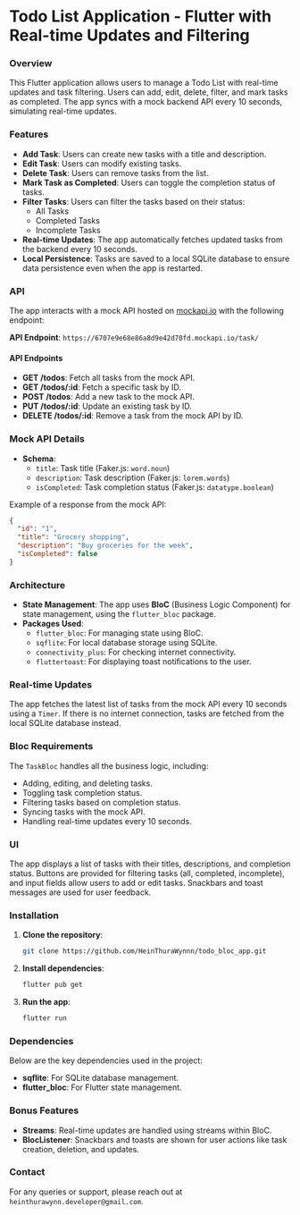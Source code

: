# Todo List Application - Flutter with Real-time Updates and Filtering

### Overview

This Flutter application allows users to manage a Todo List with real-time updates and task filtering. Users can add, edit, delete, filter, and mark tasks as completed. The app syncs with a mock backend API every 10 seconds, simulating real-time updates.

### Features

- **Add Task**: Users can create new tasks with a title and description.
- **Edit Task**: Users can modify existing tasks.
- **Delete Task**: Users can remove tasks from the list.
- **Mark Task as Completed**: Users can toggle the completion status of tasks.
- **Filter Tasks**: Users can filter the tasks based on their status:
  - All Tasks
  - Completed Tasks
  - Incomplete Tasks
- **Real-time Updates**: The app automatically fetches updated tasks from the backend every 10 seconds.
- **Local Persistence**: Tasks are saved to a local SQLite database to ensure data persistence even when the app is restarted.

### API

The app interacts with a mock API hosted on [mockapi.io](https://mockapi.io) with the following endpoint:

**API Endpoint**:
`https://6707e9e68e86a8d9e42d70fd.mockapi.io/task/`

#### API Endpoints

- **GET /todos**: Fetch all tasks from the mock API.
- **GET /todos/:id**: Fetch a specific task by ID.
- **POST /todos**: Add a new task to the mock API.
- **PUT /todos/:id**: Update an existing task by ID.
- **DELETE /todos/:id**: Remove a task from the mock API by ID.

### Mock API Details

- **Schema**:
  - `title`: Task title (Faker.js: `word.noun`)
  - `description`: Task description (Faker.js: `lorem.words`)
  - `isCompleted`: Task completion status (Faker.js: `datatype.boolean`)

Example of a response from the mock API:

```json
{
  "id": "1",
  "title": "Grocery shopping",
  "description": "Buy groceries for the week",
  "isCompleted": false
}
```

### Architecture

- **State Management**: The app uses **BloC** (Business Logic Component) for state management, using the `flutter_bloc` package.
- **Packages Used**:
  - `flutter_bloc`: For managing state using BloC.
  - `sqflite`: For local database storage using SQLite.
  - `connectivity_plus`: For checking internet connectivity.
  - `fluttertoast`: For displaying toast notifications to the user.

### Real-time Updates

The app fetches the latest list of tasks from the mock API every 10 seconds using a `Timer`. If there is no internet connection, tasks are fetched from the local SQLite database instead.

### Bloc Requirements

The `TaskBloc` handles all the business logic, including:

- Adding, editing, and deleting tasks.
- Toggling task completion status.
- Filtering tasks based on completion status.
- Syncing tasks with the mock API.
- Handling real-time updates every 10 seconds.

### UI

The app displays a list of tasks with their titles, descriptions, and completion status. Buttons are provided for filtering tasks (all, completed, incomplete), and input fields allow users to add or edit tasks. Snackbars and toast messages are used for user feedback.

### Installation

1. **Clone the repository**:

   ```bash
   git clone https://github.com/HeinThuraWynnn/todo_bloc_app.git
   ```
2. **Install dependencies**:

   ```bash
   flutter pub get
   ```
3. **Run the app**:

   ```bash
   flutter run
   ```

### Dependencies

Below are the key dependencies used in the project:

- **sqflite**: For SQLite database management.
- **flutter_bloc**: For Flutter state management.

### Bonus Features

- **Streams**: Real-time updates are handled using streams within BloC.
- **BlocListener**: Snackbars and toasts are shown for user actions like task creation, deletion, and updates.

### Contact

For any queries or support, please reach out at `heinthurawynn.developer@gmail.com`.
